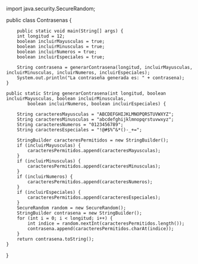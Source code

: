 import java.security.SecureRandom;

public class Contrasenas {

        public static void main(String[] args) {
        int longitud = 12; 
        boolean incluirMayusculas = true;
        boolean incluirMinusculas = true;
        boolean incluirNumeros = true;
        boolean incluirEspeciales = true;

        String contrasena = generarContrasena(longitud, incluirMayusculas, incluirMinusculas, incluirNumeros, incluirEspeciales);
        System.out.println("La contraseña generada es: " + contrasena); 
    }

    public static String generarContrasena(int longitud, boolean incluirMayusculas, boolean incluirMinusculas,
            boolean incluirNumeros, boolean incluirEspeciales) { 

        String caracteresMayusculas = "ABCDEFGHIJKLMNOPQRSTUVWXYZ";
        String caracteresMinusculas = "abcdefghijklmnopqrstuvwxyz";
        String caracteresNumeros = "0123456789";
        String caracteresEspeciales = "!@#$%^&*()-_+=";

        StringBuilder caracteresPermitidos = new StringBuilder(); 
        if (incluirMayusculas) {
            caracteresPermitidos.append(caracteresMayusculas);
        }
        if (incluirMinusculas) {
            caracteresPermitidos.append(caracteresMinusculas);
        }
        if (incluirNumeros) {
            caracteresPermitidos.append(caracteresNumeros);
        }
        if (incluirEspeciales) {
            caracteresPermitidos.append(caracteresEspeciales);
        }
        SecureRandom random = new SecureRandom();
        StringBuilder contrasena = new StringBuilder();
        for (int i = 0; i < longitud; i++) {
            int indice = random.nextInt(caracteresPermitidos.length());
            contrasena.append(caracteresPermitidos.charAt(indice));
        }
        return contrasena.toString();
    }
}
